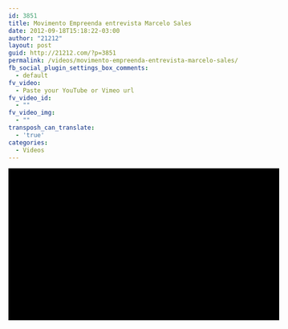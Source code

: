 ```yaml
---
id: 3851
title: Movimento Empreenda entrevista Marcelo Sales
date: 2012-09-18T15:18:22-03:00
author: "21212"
layout: post
guid: http://21212.com/?p=3851
permalink: /videos/movimento-empreenda-entrevista-marcelo-sales/
fb_social_plugin_settings_box_comments:
  - default
fv_video:
  - Paste your YouTube or Vimeo url
fv_video_id:
  - ""
fv_video_img:
  - ""
transposh_can_translate:
  - 'true'
categories:
  - Videos
---
```

<div class="player" style="background-color: black; overflow: hidden; width: 540px; height: 303px;" data-player-videosids="2140043" data-player-sitepage="" data-player-displaystretchbutton="true" data-player-displaylightbutton="true" data-player-width="640" data-player-height="360" data-player-autoplay="false" data-player-displaypreviewtooltip="false">
</div>